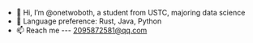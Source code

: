 - 👋 Hi, I’m @onetwoboth, a student from USTC, majoring data science
- 👀 Language preference: Rust, Java, Python
- 📫 Reach me --- 2095872581@qq.com

<!---
onetwoboth/onetwoboth is a ✨ special ✨ repository because its `README.md` (this file) appears on your GitHub profile.
You can click the Preview link to take a look at your changes.
--->
